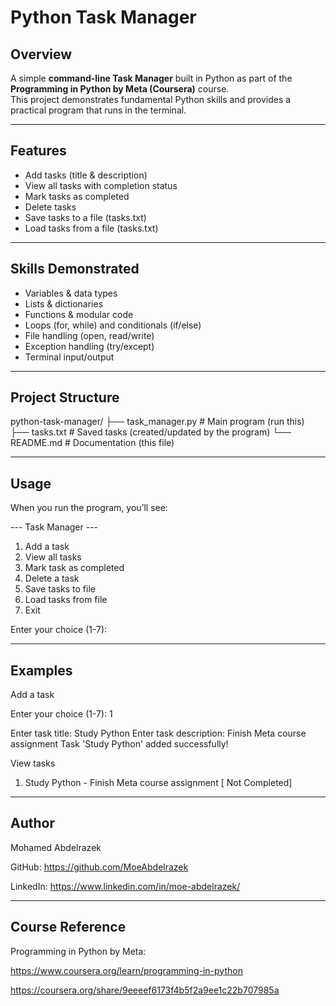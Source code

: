 
#  Python Task Manager

##  Overview

A simple **command-line Task Manager** built in Python as part of the **Programming in Python by Meta (Coursera)** course.  
This project demonstrates fundamental Python skills and provides a practical program that runs in the terminal.

---

##  Features

-  Add tasks (title & description)  
-  View all tasks with completion status  
-  Mark tasks as completed  
-  Delete tasks  
-  Save tasks to a file (tasks.txt)  
-  Load tasks from a file (tasks.txt)  

---

##  Skills Demonstrated

- Variables & data types  
- Lists & dictionaries  
- Functions & modular code  
- Loops (for, while) and conditionals (if/else)  
- File handling (open, read/write)  
- Exception handling (try/except)  
- Terminal input/output

---

## Project Structure

python-task-manager/
├── task_manager.py   # Main program (run this)
├── tasks.txt         # Saved tasks (created/updated by the program)
└── README.md         # Documentation (this file)

---

## Usage
 
When you run the program, you’ll see:

--- Task Manager ---

1. Add a task
2. View all tasks
3. Mark task as completed
4. Delete a task
5. Save tasks to file
6. Load tasks from file
7. Exit
   
Enter your choice (1-7):

---

## Examples

Add a task

Enter your choice (1-7): 1

Enter task title: Study Python
Enter task description: Finish Meta course assignment
Task 'Study Python' added successfully!

View tasks

1. Study Python - Finish Meta course assignment [ Not Completed]

---

## Author

Mohamed Abdelrazek

GitHub: https://github.com/MoeAbdelrazek

LinkedIn: https://www.linkedin.com/in/moe-abdelrazek/

---

## Course Reference

Programming in Python by Meta:

https://www.coursera.org/learn/programming-in-python

https://coursera.org/share/9eeeef6173f4b5f2a9ee1c22b707985a

